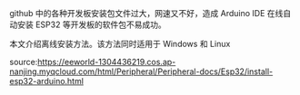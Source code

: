 github 中的各种开发板安装包文件过大，网速又不好，造成 Arduino IDE 在线自动安装 ESP32 等开发板的软件包不易成功。

本文介绍离线安装方法。该方法同时适用于 Windows 和 Linux

source:https://eeworld-1304436219.cos.ap-nanjing.myqcloud.com/html/Peripheral/Peripheral-docs/Esp32/install-esp32-arduino.html